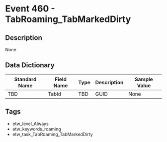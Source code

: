 # Event 460 - TabRoaming_TabMarkedDirty

## Description
None

## Data Dictionary
|Standard Name|Field Name|Type|Description|Sample Value|
|---|---|---|---|---|
|TBD|TabId|TBD|GUID|None|None|

## Tags
* etw_level_Always
* etw_keywords_roaming
* etw_task_TabRoaming_TabMarkedDirty